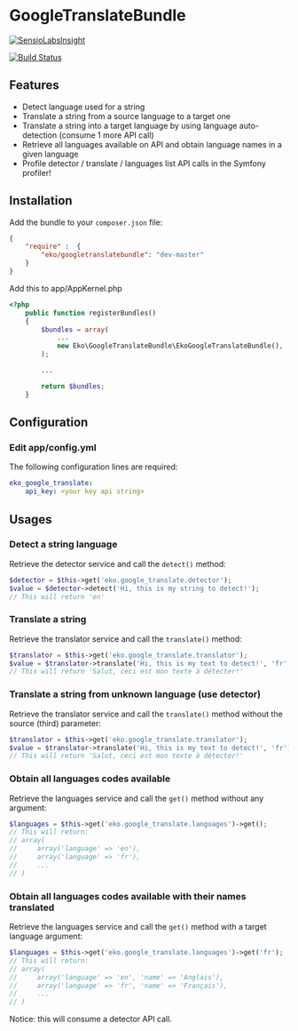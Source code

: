 GoogleTranslateBundle
=====================

[![SensioLabsInsight](https://insight.sensiolabs.com/projects/41d3d242-a0fe-424c-8cb1-65327f89df11/big.png)](https://insight.sensiolabs.com/projects/41d3d242-a0fe-424c-8cb1-65327f89df11)

[![Build Status](https://secure.travis-ci.org/eko/GoogleTranslateBundle.png?branch=master)](http://travis-ci.org/eko/GoogleTranslateBundle)

Features
--------

 * Detect language used for a string
 * Translate a string from a source language to a target one
 * Translate a string into a target language by using language auto-detection (consume 1 more API call)
 * Retrieve all languages available on API and obtain language names in a given language
 * Profile detector / translate / languages list API calls in the Symfony profiler!

Installation
------------

Add the bundle to your `composer.json` file:

```json
{
    "require" :  {
        "eko/googletranslatebundle": "dev-master"
    }
}
```

Add this to app/AppKernel.php

```php
<?php
    public function registerBundles()
    {
        $bundles = array(
            ...
            new Eko\GoogleTranslateBundle\EkoGoogleTranslateBundle(),
        );

        ...

        return $bundles;
    }
```

Configuration
-------------

### Edit app/config.yml

The following configuration lines are required:

```yaml
eko_google_translate:
    api_key: <your key api string>
```

Usages
------

### Detect a string language

Retrieve the detector service and call the `detect()` method:

```php
$detector = $this->get('eko.google_translate.detector');
$value = $detector->detect('Hi, this is my string to detect!');
// This will return 'en'
```

### Translate a string

Retrieve the translator service and call the `translate()` method:

```php
$translator = $this->get('eko.google_translate.translator');
$value = $translator->translate('Hi, this is my text to detect!', 'fr', 'en');
// This will return 'Salut, ceci est mon texte à détecter!'
```

### Translate a string from unknown language (use detector)

Retrieve the translator service and call the `translate()` method without the source (third) parameter:

```php
$translator = $this->get('eko.google_translate.translator');
$value = $translator->translate('Hi, this is my text to detect!', 'fr');
// This will return 'Salut, ceci est mon texte à détecter!'
```

### Obtain all languages codes available

Retrieve the languages service and call the `get()` method without any argument:

```php
$languages = $this->get('eko.google_translate.languages')->get();
// This will return:
// array(
//     array('language' => 'en'),
//     array('language' => 'fr'),
//     ...
// )
```

### Obtain all languages codes available with their names translated

Retrieve the languages service and call the `get()` method with a target language argument:

```php
$languages = $this->get('eko.google_translate.languages')->get('fr');
// This will return:
// array(
//     array('language' => 'en', 'name' => 'Anglais'),
//     array('language' => 'fr', 'name' => 'Français'),
//     ...
// )
```


Notice: this will consume a detector API call.